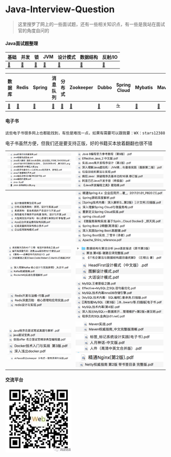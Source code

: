 # Java-Interview-Question

> 这里搜罗了网上的一些面试题，还有一些相关知识点，有一些是我站在面试官的角度自问的
>

#### Java面试题整理

| 基础                                                         | 并发                                                         | 锁                                                           | JVM                                                          | 设计模式                                                     | 数据结构                                                     | 反射/IO                                                      |
| ------------------------------------------------------------ | ------------------------------------------------------------ | ------------------------------------------------------------ | ------------------------------------------------------------ | ------------------------------------------------------------ | ------------------------------------------------------------ | ------------------------------------------------------------ |
| [🍼](https://github.com/jujunchen/Java-interview-question/blob/master/1.%20Java%E5%9F%BA%E7%A1%80.md) | [🍭](https://github.com/jujunchen/Java-interview-question/blob/master/2.%20Java%E5%B9%B6%E5%8F%91.md) | [🍩](https://github.com/jujunchen/Java-interview-question/blob/master/3.%20%E9%94%81.md) | [🌮](https://github.com/jujunchen/Java-interview-question/blob/master/4.%20JVM%E7%9F%A5%E8%AF%86.md) | [🍱](https://github.com/jujunchen/Java-interview-question/blob/master/6.%20%E8%AE%BE%E8%AE%A1%E6%A8%A1%E5%BC%8F.md) | [🧀](https://github.com/jujunchen/Java-interview-question/blob/master/7.%20%E6%95%B0%E6%8D%AE%E7%BB%93%E6%9E%84.md) | [🥐](https://github.com/jujunchen/Java-interview-question/blob/master/5.%20Java%E5%8F%8D%E5%B0%84IO.md) |

| 数据库                                                       | Redis                                                        | Spring                                                       | 消息队列                                                     | 分布式                                                       | Zookeeper                                                    | Dubbo                                                        | Spring Cloud                                                 | Mybatis                                                      | Maven                                                        |
| ------------------------------------------------------------ | ------------------------------------------------------------ | ------------------------------------------------------------ | ------------------------------------------------------------ | ------------------------------------------------------------ | ------------------------------------------------------------ | ------------------------------------------------------------ | ------------------------------------------------------------ | ------------------------------------------------------------ | ------------------------------------------------------------ |
| [🌽](https://github.com/jujunchen/Java-interview-question/blob/master/8.%20%E6%95%B0%E6%8D%AE%E5%BA%93.md) | [🍔](https://github.com/jujunchen/Java-interview-question/blob/master/9.%20Redis.md) | [🍬](https://github.com/jujunchen/Java-interview-question/blob/master/10.%20Spring.md) | [🍡](https://github.com/jujunchen/Java-interview-question/blob/master/14.%20%E6%B6%88%E6%81%AF%E9%98%9F%E5%88%97.md) | [🎂](https://github.com/jujunchen/Java-interview-question/blob/master/19.%20%E5%88%86%E5%B8%83%E5%BC%8F%E3%80%81%E5%BE%AE%E6%9C%8D%E5%8A%A1.md) | [🍯](https://github.com/jujunchen/Java-interview-question/blob/master/16.%20Zookeeper.md) | [🥛](https://github.com/jujunchen/Java-interview-question/blob/master/12.%20Dubbo.md) | [☕️](https://github.com/jujunchen/Java-interview-question/blob/master/13.%20Spring%20Cloud.md) | [🍿](https://github.com/jujunchen/Java-interview-question/blob/master/15.%20Mybatis.md) | [🍹](https://github.com/jujunchen/Java-interview-question/blob/master/15.%20Mybatis.md) |

#### 电子书

`这些电子书很多网上也都能找到，有些是难找一点，如果有需要可以跟我要：WX：stars12388`

电子书虽然方便，但我们还是要支持正版，好的书籍买本放着翻翻也很不错

| ![image-20191114194740033](media/image-20191114194740033.png) | ![image-20191114194815842](media/image-20191114194815842.png) |
| ------------------------------------------------------------ | ------------------------------------------------------------ |
| ![image-20191114194139915](media/image-20191114194139915.png) | ![image-20191114194157527](media/image-20191114194157527.png) |
| ![image-20191114194125306](media/image-20191114194125306.png) | ![image-20191114194335314](media/image-20191114194335314.png) |
| ![image-20191114194415039](media/image-20191114194415039.png) | ![image-20191114195421280](media/image-20191114195421280.png) |
| ![](media/image-20191114194449725.png)                       | ![image-20191114194918523](media/image-20191114194918523.png) |
| ![image-20191114194952076](media/image-20191114194952076.png)![image-20191114195010955](media/image-20191114195010955.png)![image-20191114195305300](media/image-20191114195305300.png) | ![image-20191114195209444](media/image-20191114195209444.png)![image-20191114195228161](media/image-20191114195228161.png)![image-20191114195334883](media/image-20191114195334883.png)![image-20191114195346681](media/image-20191114195346681.png) |



#### 交流平台

<img src="media/image-20191114193034340-3731511.png" alt="image-20191114193034340" style="zoom:50%;" />

